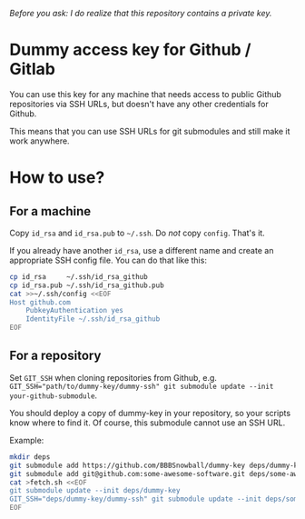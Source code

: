 *Before you ask: I do realize that this repository contains a private key.*

Dummy access key for Github / Gitlab
====================================

You can use this key for any machine that needs access to public Github repositories via SSH URLs,
but doesn't have any other credentials for Github.

This means that you can use SSH URLs for git submodules and still make it work anywhere.


How to use?
===========

For a machine
-------------

Copy `id_rsa` and `id_rsa.pub` to `~/.ssh`. Do *not* copy `config`. That's it.

If you already have another `id_rsa`, use a different name and create an appropriate SSH config file. You can do that like this:

```sh
cp id_rsa     ~/.ssh/id_rsa_github
cp id_rsa.pub ~/.ssh/id_rsa_github.pub
cat >>~/.ssh/config <<EOF
Host github.com
    PubkeyAuthentication yes
    IdentityFile ~/.ssh/id_rsa_github
EOF
```

For a repository
----------------

Set `GIT_SSH` when cloning repositories from Github, e.g. `GIT_SSH="path/to/dummy-key/dummy-ssh" git submodule update --init your-github-submodule`.

You should deploy a copy of dummy-key in your repository, so your scripts know where to find it. Of course, this submodule cannot use an SSH URL.

Example:
```sh
mkdir deps
git submodule add https://github.com/BBBSnowball/dummy-key deps/dummy-key
git submodule add git@github.com:some-awesome-software.git deps/some-awesome-software
cat >fetch.sh <<EOF
git submodule update --init deps/dummy-key
GIT_SSH="deps/dummy-key/dummy-ssh" git submodule update --init deps/some-awesome-software
EOF
```
